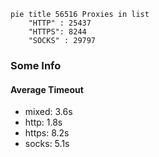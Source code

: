 
```mermaid
pie title 56516 Proxies in list
    "HTTP" : 25437
    "HTTPS": 8244
    "SOCKS" : 29797
```

### Some Info
#### Average Timeout

- mixed: 3.6s
- http: 1.8s
- https: 8.2s
- socks: 5.1s